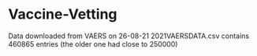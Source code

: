 # Vaccine-Vetting

Data downloaded from VAERS on 26-08-21
2021VAERSDATA.csv contains 460865 entries (the older one had close to 250000)